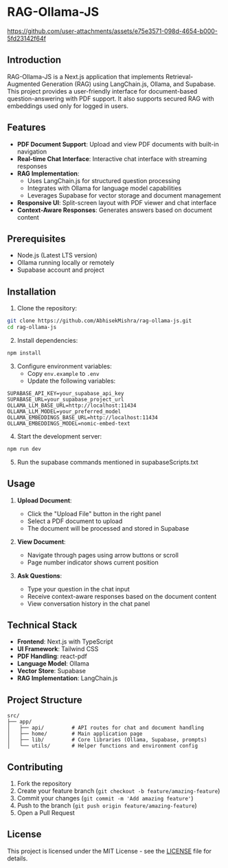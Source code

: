 # RAG-Ollama-JS

https://github.com/user-attachments/assets/e75e3571-098d-4654-b000-5fd23142f64f

## Introduction
RAG-Ollama-JS is a Next.js application that implements Retrieval-Augmented Generation (RAG) using LangChain.js, Ollama, and Supabase. This project provides a user-friendly interface for document-based question-answering with PDF support. It also supports secured RAG with embeddings used only for logged in users.

## Features
- **PDF Document Support**: Upload and view PDF documents with built-in navigation
- **Real-time Chat Interface**: Interactive chat interface with streaming responses
- **RAG Implementation**: 
  - Uses LangChain.js for structured question processing
  - Integrates with Ollama for language model capabilities
  - Leverages Supabase for vector storage and document management
- **Responsive UI**: Split-screen layout with PDF viewer and chat interface
- **Context-Aware Responses**: Generates answers based on document content

## Prerequisites
- Node.js (Latest LTS version)
- Ollama running locally or remotely
- Supabase account and project

## Installation

1. Clone the repository:
```bash
git clone https://github.com/AbhisekMishra/rag-ollama-js.git
cd rag-ollama-js
```

2. Install dependencies:
```bash
npm install
```

3. Configure environment variables:
   - Copy `env.example` to `.env`
   - Update the following variables:
```plaintext
SUPABASE_API_KEY=your_supabase_api_key
SUPABASE_URL=your_supabase_project_url
OLLAMA_LLM_BASE_URL=http://localhost:11434
OLLAMA_LLM_MODEL=your_preferred_model
OLLAMA_EMBEDDINGS_BASE_URL=http://localhost:11434
OLLAMA_EMBEDDINGS_MODEL=nomic-embed-text
```

4. Start the development server:
```bash
npm run dev
```

5. Run the supabase commands mentioned in supabaseScripts.txt

## Usage

1. **Upload Document**:
   - Click the "Upload File" button in the right panel
   - Select a PDF document to upload
   - The document will be processed and stored in Supabase

2. **View Document**:
   - Navigate through pages using arrow buttons or scroll
   - Page number indicator shows current position

3. **Ask Questions**:
   - Type your question in the chat input
   - Receive context-aware responses based on the document content
   - View conversation history in the chat panel

## Technical Stack

- **Frontend**: Next.js with TypeScript
- **UI Framework**: Tailwind CSS
- **PDF Handling**: react-pdf
- **Language Model**: Ollama
- **Vector Store**: Supabase
- **RAG Implementation**: LangChain.js

## Project Structure

```plaintext
src/
├── app/
│   ├── api/         # API routes for chat and document handling
│   ├── home/        # Main application page
│   ├── lib/         # Core libraries (Ollama, Supabase, prompts)
│   └── utils/       # Helper functions and environment config
```

## Contributing

1. Fork the repository
2. Create your feature branch (`git checkout -b feature/amazing-feature`)
3. Commit your changes (`git commit -m 'Add amazing feature'`)
4. Push to the branch (`git push origin feature/amazing-feature`)
5. Open a Pull Request

## License

This project is licensed under the MIT License - see the [LICENSE](LICENSE) file for details.
